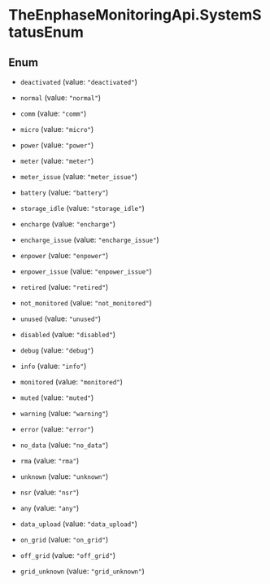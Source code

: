 # TheEnphaseMonitoringApi.SystemStatusEnum

## Enum


* `deactivated` (value: `"deactivated"`)

* `normal` (value: `"normal"`)

* `comm` (value: `"comm"`)

* `micro` (value: `"micro"`)

* `power` (value: `"power"`)

* `meter` (value: `"meter"`)

* `meter_issue` (value: `"meter_issue"`)

* `battery` (value: `"battery"`)

* `storage_idle` (value: `"storage_idle"`)

* `encharge` (value: `"encharge"`)

* `encharge_issue` (value: `"encharge_issue"`)

* `enpower` (value: `"enpower"`)

* `enpower_issue` (value: `"enpower_issue"`)

* `retired` (value: `"retired"`)

* `not_monitored` (value: `"not_monitored"`)

* `unused` (value: `"unused"`)

* `disabled` (value: `"disabled"`)

* `debug` (value: `"debug"`)

* `info` (value: `"info"`)

* `monitored` (value: `"monitored"`)

* `muted` (value: `"muted"`)

* `warning` (value: `"warning"`)

* `error` (value: `"error"`)

* `no_data` (value: `"no_data"`)

* `rma` (value: `"rma"`)

* `unknown` (value: `"unknown"`)

* `nsr` (value: `"nsr"`)

* `any` (value: `"any"`)

* `data_upload` (value: `"data_upload"`)

* `on_grid` (value: `"on_grid"`)

* `off_grid` (value: `"off_grid"`)

* `grid_unknown` (value: `"grid_unknown"`)


